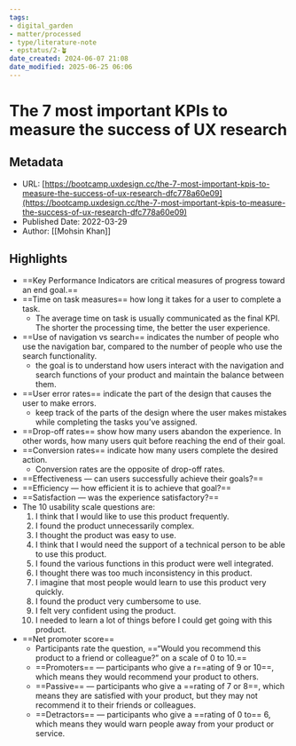 ```yaml
---
tags: 
- digital_garden
- matter/processed
- type/literature-note
- epstatus/2-🪴
date_created: 2024-06-07 21:08
date_modified: 2025-06-25 06:06
---
```

# The 7 most important KPIs to measure the success of UX research

## Metadata

* URL: [https://bootcamp.uxdesign.cc/the-7-most-important-kpis-to-measure-the-success-of-ux-research-dfc778a60e09](https://bootcamp.uxdesign.cc/the-7-most-important-kpis-to-measure-the-success-of-ux-research-dfc778a60e09)
* Published Date: 2022-03-29
* Author: [[Mohsin Khan]]

## Highlights

* ==Key Performance Indicators are critical measures of progress toward an end goal.==
* ==Time on task measures== how long it takes for a user to complete a task.
	* The average time on task is usually communicated as the final KPI. The shorter the processing time, the better the user experience.
* ==Use of navigation vs search== indicates the number of people who use the navigation bar, compared to the number of people who use the search functionality.
	* the goal is to understand how users interact with the navigation and search functions of your product and maintain the balance between them.
* ==User error rates== indicate the part of the design that causes the user to make errors.
	* keep track of the parts of the design where the user makes mistakes while completing the tasks you’ve assigned.
* ==Drop-off rates== show how many users abandon the experience. In other words, how many users quit before reaching the end of their goal.
* ==Conversion rates== indicate how many users complete the desired action.
	* Conversion rates are the opposite of drop-off rates.
* ==Effectiveness — can users successfully achieve their goals?== 
* ==Efficiency — how efficient it is to achieve that goal?== 
* ==Satisfaction — was the experience satisfactory?==
* The 10 usability scale questions are: 
	1. I think that I would like to use this product frequently. 
	2. I found the product unnecessarily complex. 
	3. I thought the product was easy to use. 
	4. I think that I would need the support of a technical person to be able to use this product. 
	5. I found the various functions in this product were well integrated. 
	6. I thought there was too much inconsistency in this product. 
	7. I imagine that most people would learn to use this product very quickly. 
	8. I found the product very cumbersome to use. 
	9. I felt very confident using the product. 
	10. I needed to learn a lot of things before I could get going with this product.
* ==Net promoter score==
	* Participants rate the question, ==“Would you recommend this product to a friend or colleague?” on a scale of 0 to 10.==
	* ==Promoters== — participants who give a r==ating of 9 or 10==, which means they would recommend your product to others. 
	* ==Passive== — participants who give a ==rating of 7 or 8==, which means they are satisfied with your product, but they may not recommend it to their friends or colleagues. 
	* ==Detractors== — participants who give a ==rating of 0 to== 6, which means they would warn people away from your product or service.